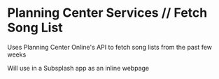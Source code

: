 # Planning Center Services // Fetch Song List
Uses Planning Center Online's API to fetch song lists from the past few weeks

Will use in a Subsplash app as an inline webpage
